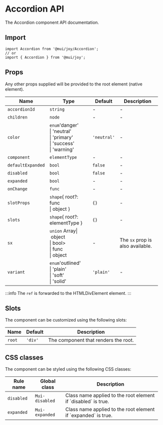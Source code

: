 # Accordion API

The Accordion component API documentation.

## Import

```
import Accordion from '@mui/joy/Accordion';
// or
import { Accordion } from '@mui/joy';
```

## Props

Any other props supplied will be provided to the root element (native element).

| Name | Type | Default | Description |
| --- | --- | --- | --- |
| `accordionId` | `string` | - | - |
| `children` | `node` | - | - |
| `color` | `enum`'danger'<br>\| 'neutral'<br>\| 'primary'<br>\| 'success'<br>\| 'warning' | `'neutral'` | - |
| `component` | `elementType` | - | - |
| `defaultExpanded` | `bool` | `false` | - |
| `disabled` | `bool` | `false` | - |
| `expanded` | `bool` | - | - |
| `onChange` | `func` | - | - |
| `slotProps` | `shape`{ root?: func<br>\| object } | `{}` | - |
| `slots` | `shape`{ root?: elementType } | `{}` | - |
| `sx` | `union` Array\| object<br>\| bool><br>\| func<br>\| object | - | The `sx` prop is also available. |
| `variant` | `enum`'outlined'<br>\| 'plain'<br>\| 'soft'<br>\| 'solid' | `'plain'` | - |

:::info
The `ref` is forwarded to the HTMLDivElement element.
:::

## Slots

The component can be customized using the following slots:

| Name | Default | Description |
| --- | --- | --- |
| `root` | `'div'` | The component that renders the root. |

## CSS classes

The component can be styled using the following CSS classes:

| Rule name | Global class | Description |
| --- | --- | --- |
| `disabled` | `Mui-disabled` | Class name applied to the root element if \`disabled\` is true. |
| `expanded` | `Mui-expanded` | Class name applied to the root element if \`expanded\` is true. |